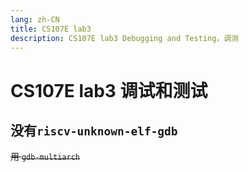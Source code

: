 ```yaml
---
lang: zh-CN
title: CS107E lab3
description: CS107E lab3 Debugging and Testing，调测
---
```


# CS107E lab3 调试和测试

## 没有`riscv-unknown-elf-gdb`

~~用 `gdb-multiarch`~~




